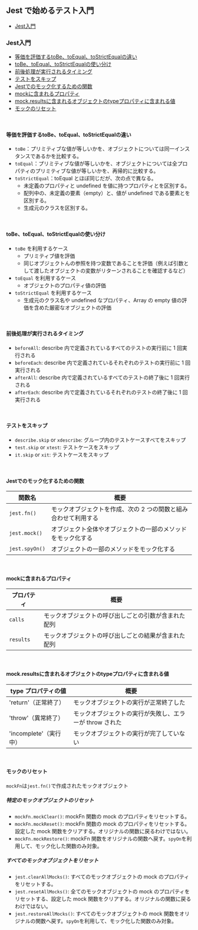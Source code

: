 ## Jest で始めるテスト入門

<ul>
<li><a href="#01">Jest入門</a></li>
</ul>

<h3 id="01">Jest入門</h3>

<ul>
<li><a href="#01-1">等価を評価するtoBe、toEqual、toStrictEqualの違い</a></li>
<li><a href="#01-2">toBe、toEqual、toStrictEqualの使い分け</a></li>
<li><a href="#01-3">前後処理が実行されるタイミング</a></li>
<li><a href="#01-4">テストをスキップ</a></li>
<li><a href="#01-5">Jestでのモック化するための関数</a></li>
<li><a href="#01-6">mockに含まれるプロパティ</a></li>
<li><a href="#01-7">mock.resultsに含まれるオブジェクトのtypeプロパティに含まれる値</a></li>
<li><a href="#01-8">モックのリセット</a></li>
</ul>

<br>

<h4 id="01-1">等価を評価するtoBe、toEqual、toStrictEqualの違い</h4>

- `toBe`：プリミティブな値が等しいかを、オブジェクトについては同一インスタンスであるかを比較する。
- `toEqual`：プリミティブな値が等しいかを、オブジェクトについては全プロパティのプリミティブな値が等しいかを、再帰的に比較する。
- `toStrictEqual`：toEqual とほぼ同じだが、次の点で異なる。
  - 未定義のプロパティと undefined を値に持つプロパティとを区別する。
  - 配列中の、未定義の要素（empty）と、値が undefined である要素とを区別する。
  - 生成元のクラスを区別する。

<br>

<h4 id="01-2">toBe、toEqual、toStrictEqualの使い分け</h4>

- `toBe` を利用するケース
  - プリミティブ値を評価
  - 同じオブジェクトんの参照を持つ変数であることを評価（例えば引数として渡したオブジェクトの変数がリターンされることを確認するなど）
- `toEqual` を利用するケース
  - オブジェクトのプロパティ値の評価
- `toStrictEqual` を利用するケース
  - 生成元のクラス名や undefined なプロパティ、Array の empty 値の評価を含めた厳密なオブジェクトの評価

<br>

<h4 id="01-3">前後処理が実行されるタイミング</h4>

- `beforeAll`: describe 内で定義されているすべてのテストの実行前に 1 回実行される
- `beforeEach`: describe 内で定義されているそれぞれのテストの実行前に 1 回実行される
- `afterAll`: describe 内で定義されているすべてのテストの終了後に 1 回実行される
- `afterEach`: describe 内で定義されているそれぞれのテストの終了後に 1 回実行される

<br>

<h4 id="01-4">テストをスキップ</h4>

- `describe.skip` or `xdescribe`: グループ内のテストケースすべてをスキップ
- `test.skip` or `xtest`: テストケースをスキップ
- `it.skip` or `xit`: テストケースをスキップ

<br>

<h4 id="01-5">Jestでのモック化するための関数</h4>

| 関数名         | 概要                                                            |
| -------------- | --------------------------------------------------------------- |
| `jest.fn()`    | モックオブジェクトを作成、次の 2 つの関数と組み合わせて利用する |
| `jest.mock()`  | オブジェクト全体やオブジェクトの一部のメソッドをモック化する    |
| `jest.spyOn()` | オブジェクトの一部のメソッドをモック化する                      |

<br>

<h4 id="01-6">mockに含まれるプロパティ</h4>

| プロパティ | 概要                                                 |
| ---------- | ---------------------------------------------------- |
| `calls`    | モックオブジェクトの呼び出しごとの引数が含まれた配列 |
| `results`  | モックオブジェクトの呼び出しごとの結果が含まれた配列 |

<br>

<h4 id="01-7">mock.resultsに含まれるオブジェクトのtypeプロパティに含まれる値</h4>

| type プロパティの値    | 概要                                                    |
| ---------------------- | ------------------------------------------------------- |
| 'return'（正常終了）   | モックオブジェクトの実行が正常終了した                  |
| 'throw'（異常終了）    | モックオブジェクトの実行が失敗し、エラーが throw された |
| 'incomplete'（実行中） | モックオブジェクトの実行が完了していない                |

<br>

<h4 id="01-8">モックのリセット</h4>

`mockFn`は`jest.fn()`で作成されたモックオブジェクト

##### 特定のモックオブジェクトのリセット

- `mockFn.mockClear()`: mockFn 関数の mock のプロパティをリセットする。
- `mockFn.mockReset()`: mockFn 関数の mock のプロパティをリセットする。設定した mock 関数をクリアする。オリジナルの関数に戻るわけではない。
- `mockFn.mockRestore()`: mockFn 関数をオリジナルの関数へ戻す。`spyOn`を利用して、モック化した関数のみ対象。

##### すべてのモックオブジェクトをリセット

- `jest.clearAllMocks()`: すべてのモックオブジェクトの mock のプロパティをリセットする。
- `jest.resetAllMocks()`: 全てのモックオブジェクトの mock のプロパティをリセットする、設定した mock 関数をクリアする。オリジナルの関数に戻るわけではない。
- `jest.restoreAllMocks()`: すべてのモックオブジェクトの mock 関数をオリジナルの関数へ戻す。`spyOn`を利用して、モック化した関数のみ対象。

<br>
